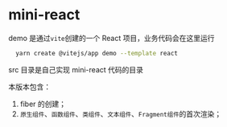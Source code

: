 # mini-react

demo 是通过`vite`创建的一个 React 项目，业务代码会在这里运行

```bash
  yarn create @vitejs/app demo --template react
```

src 目录是自己实现 mini-react 代码的目录

本版本包含：
1. fiber 的创建；
2. `原生组件`、`函数组件`、`类组件`、`文本组件`、`Fragment组件`的首次渲染；
